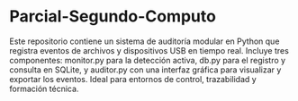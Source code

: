 # Parcial-Segundo-Computo


Este repositorio contiene un sistema de auditoría modular en Python que registra eventos de archivos y dispositivos USB en tiempo real. Incluye tres componentes: monitor.py para la detección activa, db.py para el registro y consulta en SQLite, y auditor.py con una interfaz gráfica para visualizar y exportar los eventos. Ideal para entornos de control, trazabilidad y formación técnica.
